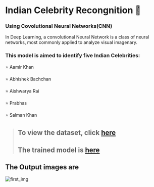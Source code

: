 # **Indian Celebrity Recongnition** :tada:

### **Using Covolutional Neural Networks(CNN)**

In Deep Learning, a convolutional Neural Network is a class of neural networks, most commonly applied to analyze visual imagenary.

### This model is aimed to identify five Indian Celebrities:
:star: Aamir Khan

:star: Abhishek Bachchan

:star: Aishwarya Rai

:star: Prabhas

:star: Salman Khan

>## To view the dataset, click [here](https://drive.google.com/drive/folders/1lRzgu86nqlVDeTzrjS5787LFCmDIeHgY?usp=sharing)
>## The trained model is [here](https://drive.google.com/file/d/1Cu4Pd3EFfA0DZUFQEApiAE6NO4ZUINAG/view?usp=sharing)

## The Output images are
![first_img](https://drive.google.com/file/d/14Kh9QJFDxlJsQ7kOhujND3uky9lqmh9D/view?usp=sharing)
